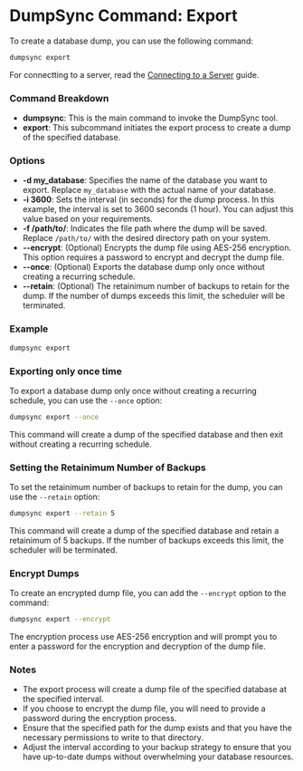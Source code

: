 # DumpSync Command: Export

To create a database dump, you can use the following command:

```bash
dumpsync export
```

For connectting to a server, read the [Connecting to a Server](../connection) guide.

### Command Breakdown

- **dumpsync**: This is the main command to invoke the DumpSync tool.
- **export**: This subcommand initiates the export process to create a dump of the specified database.

### Options

- **-d my_database**: Specifies the name of the database you want to export. Replace `my_database` with the actual name of your database.
- **-i 3600**: Sets the interval (in seconds) for the dump process. In this example, the interval is set to 3600 seconds (1 hour). You can adjust this value based on your requirements.
- **-f /path/to/**: Indicates the file path where the dump will be saved. Replace `/path/to/` with the desired directory path on your system.
- **--encrypt**: (Optional) Encrypts the dump file using AES-256 encryption. This option requires a password to encrypt and decrypt the dump file.
- **--once**: (Optional) Exports the database dump only once without creating a recurring schedule.
- **--retain**: (Optional) The retainimum number of backups to retain for the dump. If the number of dumps exceeds this limit, the scheduler will be terminated.

### Example

```bash
dumpsync export
```

### Exporting only once time

To export a database dump only once without creating a recurring schedule, you can use the `--once` option:

```bash
dumpsync export --once
```

This command will create a dump of the specified database and then exit without creating a recurring schedule.

### Setting the Retainimum Number of Backups

To set the retainimum number of backups to retain for the dump, you can use the `--retain` option:

```bash
dumpsync export --retain 5
```

This command will create a dump of the specified database and retain a retainimum of 5 backups. If the number of backups exceeds this limit, the scheduler will be terminated.

### Encrypt Dumps

To create an encrypted dump file, you can add the `--encrypt` option to the command:

```bash
dumpsync export --encrypt
```

The encryption process use AES-256 encryption and will prompt you to enter a password for the encryption and decryption of the dump file.

### Notes

- The export process will create a dump file of the specified database at the specified interval.
- If you choose to encrypt the dump file, you will need to provide a password during the encryption process.
- Ensure that the specified path for the dump exists and that you have the necessary permissions to write to that directory.
- Adjust the interval according to your backup strategy to ensure that you have up-to-date dumps without overwhelming your database resources.
